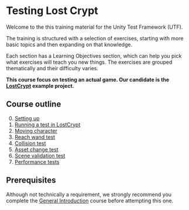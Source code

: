 # Testing Lost Crypt

Welcome to the this training material for the Unity Test Framework (UTF).  
  
The training is structured with a selection of exercises, starting with more basic topics and then expanding on that knowledge.  
  
Each section has a Learning Objectives section, which can help you pick what exercises will teach you new things. The exercises are grouped thematically and their difficulty varies.  
  
**This course focus on testing an actual game. Our candidate is the [LostCrypt](https://assetstore.unity.com/packages/essentials/tutorial-projects/lost-crypt-2d-sample-project-158673) example project.**  

## Course outline

0. [Setting up](./setting-up.md)
1. [Running a test in LostCrypt](./first-test.md)
2. [Moving character](./moving-character.md)
3. [Reach wand test](./reach-wand-test.md)
4. [Collision test](./collision-test.md)
5. [Asset change test](./asset-change-test.md)
6. [Scene validation test](./scene-validation-test.md)
7. [Performance tests](./performance-tests.md)

## Prerequisites

Although not technically a requirement, we strongly recommend you complete the [General Introduction](../welcome.md) course before attempting this one.
